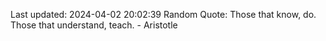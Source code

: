 Last updated: 2024-04-02 20:02:39
Random Quote: Those that know, do. Those that understand, teach. - Aristotle